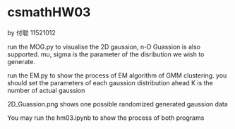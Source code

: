 # csmathHW03

by 付聪 11521012

run the MOG.py to visualise the 2D gaussion, n-D Guassion is also supported.
mu, sigma is the parameter of the disribution we wish to generate.


run the EM.py to show the process of EM algorithm of GMM clustering.
you should set the parameters of each gaussion distribution ahead
K is the number of actual gaussion


2D_Guassion.png shows one possible randomized generated gaussion data

You may run the hm03.ipynb to show the process of both programs
